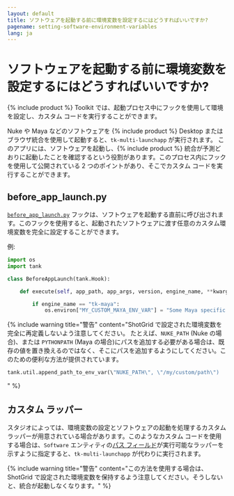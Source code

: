 ```yaml
---
layout: default
title: ソフトウェアを起動する前に環境変数を設定するにはどうすればいいですか?
pagename: setting-software-environment-variables
lang: ja
---
```


# ソフトウェアを起動する前に環境変数を設定するにはどうすればいいですか?

{% include product %} Toolkit では、起動プロセス中にフックを使用して環境を設定し、カスタム コードを実行することができます。

Nuke や Maya などのソフトウェアを {% include product %} Desktop またはブラウザ統合を使用して起動すると、`tk-multi-launchapp` が実行されます。
このアプリには、ソフトウェアを起動し、{% include product %} 統合が予測どおりに起動したことを確認するという役割があります。このプロセス内にフックを使用して公開されている 2 つのポイントがあり、そこでカスタム コードを実行することができます。

## before_app_launch.py

[`before_app_launch.py`](https://github.com/shotgunsoftware/tk-multi-launchapp/blob/6a884aa144851148e8369e9f35a2471087f98d16/hooks/before_app_launch.py) フックは、ソフトウェアを起動する直前に呼び出されます。このフックを使用すると、起動されたソフトウェアに渡す任意のカスタム環境変数を完全に設定することができます。

例:

```python
import os
import tank

class BeforeAppLaunch(tank.Hook):

    def execute(self, app_path, app_args, version, engine_name, **kwargs):

        if engine_name == "tk-maya":
            os.environ["MY_CUSTOM_MAYA_ENV_VAR"] = "Some Maya specific setting"
```

{% include warning title="警告" content="ShotGrid で設定された環境変数を完全に再定義しないよう注意してください。
たとえば、`NUKE_PATH` (Nuke の場合)、または `PYTHONPATH` (Maya の場合)にパスを追加する必要がある場合は、既存の値を置き換えるのではなく、そこにパスを追加するようにしてください。このための便利な方法が提供されています。

```python
tank.util.append_path_to_env_var(\"NUKE_PATH\", \"/my/custom/path\")
```
" %}

## カスタム ラッパー

スタジオによっては、環境変数の設定とソフトウェアの起動を処理するカスタム ラッパーが用意されている場合があります。このようなカスタム コードを使用する場合は、`Software` エンティティの[パス フィールド](https://support.shotgunsoftware.com/hc/ja/articles/115000067493-Integrations-Admin-Guide#Example:%20Add%20your%20own%20Software)が実行可能なラッパーを示すように指定すると、`tk-multi-launchapp` が代わりに実行されます。

{% include warning title="警告" content="この方法を使用する場合は、ShotGrid で設定された環境変数を保持するよう注意してください。そうしないと、統合が起動しなくなります。" %}